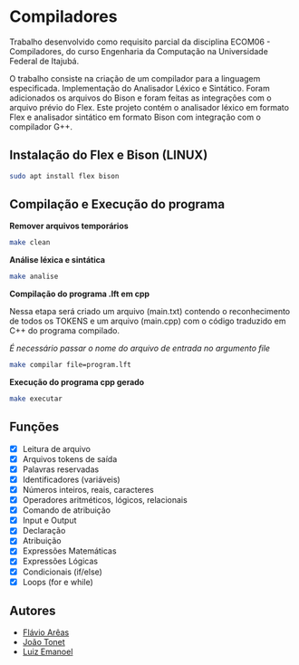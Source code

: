 # Compiladores

Trabalho desenvolvido como requisito parcial da disciplina ECOM06 - Compiladores,
do curso Engenharia da Computação na Universidade Federal de Itajubá.

O trabalho consiste na criação de um compilador para a linguagem especificada.
Implementação do Analisador Léxico e Sintático. Foram adicionados os arquivos
do Bison e foram feitas as integrações com o arquivo prévio do Flex.
Este projeto contém o analisador léxico em formato Flex e analisador sintático
em formato Bison com integração com o compilador G++.

## Instalação do Flex e Bison (LINUX)

```bash
sudo apt install flex bison
```

## Compilação e Execução do programa

**Remover arquivos temporários**

```bash
make clean
```

**Análise léxica e sintática**

```bash
make analise
```

**Compilação do programa .lft em cpp**

Nessa etapa será criado um arquivo (main.txt) contendo o reconhecimento de todos os TOKENS e um arquivo (main.cpp) com o código traduzido em C++ do programa compilado.

_É necessário passar o nome do arquivo de entrada no argumento file_

```bash
make compilar file=program.lft
```

**Execução do programa cpp gerado**

```bash
make executar
```

## Funções

- [x] Leitura de arquivo
- [x] Arquivos tokens de saída
- [x] Palavras reservadas
- [x] Identificadores (variáveis)
- [x] Números inteiros, reais, caracteres
- [x] Operadores aritméticos, lógicos, relacionais
- [x] Comando de atribuição
- [x] Input e Output
- [x] Declaração
- [x] Atribuição
- [x] Expressões Matemáticas
- [x] Expressões Lógicas
- [x] Condicionais (if/else)
- [x] Loops (for e while)

## Autores

- [Flávio Arêas](https://github.com/areasflavio)
- [João Tonet](https://github.com/JoaoTonet)
- [Luiz Emanoel](https://github.com/em4noel-dev)
